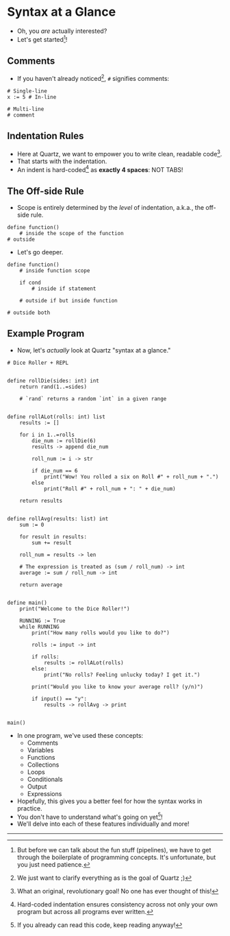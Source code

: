 # Syntax at a Glance

- Oh, you *are* actually interested?
- Let's get started[^1]!

## Comments

- If you haven't already noticed[^2], `#` signifies comments:

```qrtz
# Single-line
x := 5 # In-line

# Multi-line
# comment
```

## Indentation Rules

- Here at Quartz, we want to empower you to write clean, readable code[^3].
- That starts with the indentation.
- An indent is hard-coded[^4] as **exactly 4 spaces**: NOT TABS!

## The Off-side Rule

- Scope is entirely determined by the *level* of indentation, a.k.a., the off-side rule.

```qrtz
define function()
    # inside the scope of the function
# outside
```

- Let's go deeper.

```qrtz
define function()
    # inside function scope

    if cond
        # inside if statement

    # outside if but inside function

# outside both
```

## Example Program

- Now, let's *actually* look at Quartz "syntax at a glance."

```qrtz
# Dice Roller + REPL


define rollDie(sides: int) int
    return rand(1..=sides)

    # `rand` returns a random `int` in a given range


define rollALot(rolls: int) list
    results := []

    for i in 1..=rolls
        die_num := rollDie(6)
        results -> append die_num

        roll_num := i -> str

        if die_num == 6
            print("Wow! You rolled a six on Roll #" + roll_num + ".")
        else
            print("Roll #" + roll_num + ": " + die_num)

    return results


define rollAvg(results: list) int
    sum := 0

    for result in results:
        sum += result

    roll_num = results -> len

    # The expression is treated as (sum / roll_num) -> int
    average := sum / roll_num -> int

    return average


define main()
    print("Welcome to the Dice Roller!")

    RUNNING := True
    while RUNNING
        print("How many rolls would you like to do?")

        rolls := input -> int

        if rolls:
            results := rollALot(rolls)
        else:
            print("No rolls? Feeling unlucky today? I get it.")

        print("Would you like to know your average roll? (y/n)")

        if input() == "y":
            results -> rollAvg -> print


main()

```

- In one program, we've used these concepts:
  - Comments
  - Variables
  - Functions
  - Collections
  - Loops
  - Conditionals
  - Output
  - Expressions
- Hopefully, this gives you a better feel for how the syntax works in practice.
- You don't have to understand what's going on yet[^5]!
- We'll delve into each of these features individually and more!

---

[^1]: But before we can talk about the fun stuff (pipelines), we have to get through the boilerplate of programming concepts.
  It's unfortunate, but you just need patience.
[^2]: We just want to clarify everything as is the goal of Quartz ;\)
[^3]: What an original, revolutionary goal!
  No one has ever thought of this!
[^4]: Hard-coded indentation ensures consistency across not only your own program but across all programs ever written.
[^5]: If you already can read this code, keep reading anyway!
